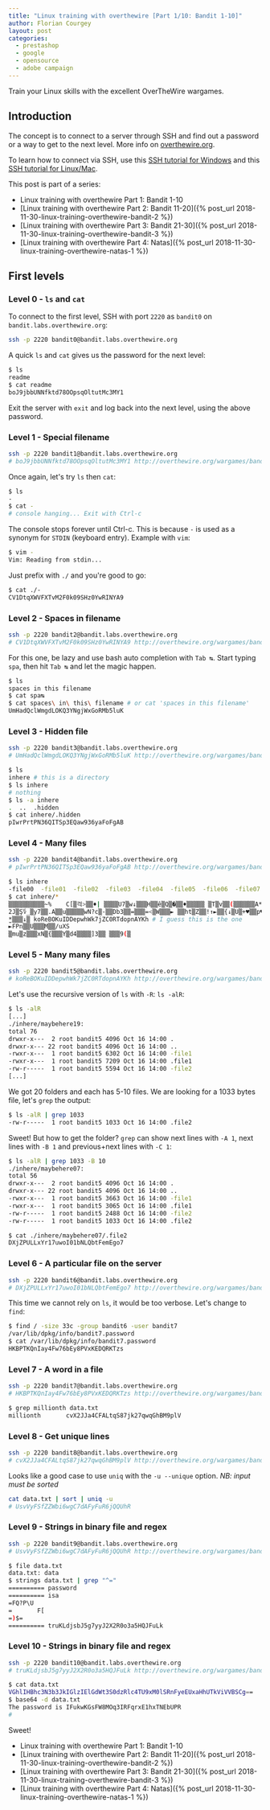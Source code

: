 ```yaml
---
title: "Linux training with overthewire [Part 1/10: Bandit 1-10]"
author: Florian Courgey
layout: post
categories:
  - prestashop
  - google
  - opensource
  - adobe campaign
---
```

Train your Linux skills with the excellent OverTheWire wargames.
<!--more-->
## Introduction
The concept is to connect to a server through SSH and find out a password or a way to get to the next level. More info on [overthewire.org](http://overthewire.org/wargames/).

To learn how to connect via SSH, use this [SSH tutorial for Windows](https://www.digitalocean.com/docs/droplets/how-to/connect-with-ssh/putty/) and this [SSH tutorial for Linux/Mac](https://www.digitalocean.com/docs/droplets/how-to/connect-with-ssh/openssh/).

This post is part of a series:
- Linux training with overthewire Part 1: Bandit 1-10
- [Linux training with overthewire Part 2: Bandit 11-20]({% post_url 2018-11-30-linux-training-overthewire-bandit-2 %})
- [Linux training with overthewire Part 3: Bandit 21-30]({% post_url 2018-11-30-linux-training-overthewire-bandit-3 %})
- [Linux training with overthewire Part 4: Natas]({% post_url 2018-11-30-linux-training-overthewire-natas-1 %})

## First levels
### Level 0 - `ls` and `cat`
To connect to the first level, SSH with port `2220` as `bandit0` on `bandit.labs.overthewire.org`:
```bash
ssh -p 2220 bandit0@bandit.labs.overthewire.org
```
A quick `ls` and `cat` gives us the password for the next level:
```bash
$ ls
readme
$ cat readme
boJ9jbbUNNfktd78OOpsqOltutMc3MY1
```
<!-- todo GIF with mac terminal -->
Exit the server with `exit` and log back into the next level, using the above password.
### Level 1 - Special filename
```bash
ssh -p 2220 bandit1@bandit.labs.overthewire.org
# boJ9jbbUNNfktd78OOpsqOltutMc3MY1 http://overthewire.org/wargames/bandit/bandit2.html
```
Once again, let's try `ls` then `cat`:
```bash
$ ls
-
$ cat -
# console hanging... Exit with Ctrl-c
```
The console stops forever until Ctrl-c. This is because `-` is used as a synonym for `STDIN` (keyboard entry). Example with `vim`:
```bash
$ vim -
Vim: Reading from stdin...
```
Just prefix with `./` and you're good to go:
```bash
$ cat ./-
CV1DtqXWVFXTvM2F0k09SHz0YwRINYA9
```
### Level 2 - Spaces in filename
```bash
ssh -p 2220 bandit2@bandit.labs.overthewire.org
# CV1DtqXWVFXTvM2F0k09SHz0YwRINYA9 http://overthewire.org/wargames/bandit/bandit3.html
```
For this one, be lazy and use bash auto completion with `Tab ↹`. Start typing `spa`, then hit `Tab ↹` and let the magic happen.
```bash
$ ls
spaces in this filename
$ cat spa↹
$ cat spaces\ in\ this\ filename # or cat 'spaces in this filename'
UmHadQclWmgdLOKQ3YNgjWxGoRMb5luK
```
### Level 3 - Hidden file
```bash
ssh -p 2220 bandit3@bandit.labs.overthewire.org
# UmHadQclWmgdLOKQ3YNgjWxGoRMb5luK http://overthewire.org/wargames/bandit/bandit4.html
```
```bash
$ ls
inhere # this is a directory
$ ls inhere
# nothing
$ ls -a inhere
.  ..  .hidden
$ cat inhere/.hidden
pIwrPrtPN36QITSp3EQaw936yaFoFgAB
```
### Level 4 - Many files
```bash
ssh -p 2220 bandit4@bandit.labs.overthewire.org
# pIwrPrtPN36QITSp3EQaw936yaFoFgAB http://overthewire.org/wargames/bandit/bandit5.html
```
```bash
$ ls inhere
-file00  -file01  -file02  -file03  -file04  -file05  -file06  -file07  -file08  -file09
$ cat inhere/*
▒▒▒▒▒▒▒▒▒▒~%    C[▒걱>▒▒♦| ▒▒▒▒U7▒w↓▒▒▒H▒▒ê▒Q▒�▒▒♦▒▒▒▒▒ ▒T▒v▒▒(▒ִ▒▒▒▒▒A*▒
2J▒Ş؇_▒y7▒▒.A▒▒u▒▒▒▒▒wN?c▒-▒▒Db3▒▒=▒▒▒=<▒W▒▒▒► ▒▒ht▒Z▒▒!↑►▒▒{↓▒U▒+♥▒▒p♥►m▒▒▒;◄▒▒:D▒▒^▒▒@ ▒gl▒Q▒▒♣▒@▒%@▒▒▒↑ZP*E▒▒1▒V
̫*▒▒▒↓▒ koReBOKuIDDepwhWk7jZC0RTdopnAYKh # I guess this is the one
►FPn▒▒U▒▒▒M▒▒/uXS
▒mu▒z▒▒▒хN▒{▒▒▒Y▒d4▒▒▒▒]3▒▒ ▒▒▒9(▒
```
### Level 5 - Many many files
```bash
ssh -p 2220 bandit5@bandit.labs.overthewire.org
# koReBOKuIDDepwhWk7jZC0RTdopnAYKh http://overthewire.org/wargames/bandit/bandit6.html
```
Let's use the recursive version of `ls` with `-R`: `ls -alR`:
```bash
$ ls -alR
[...]
./inhere/maybehere19:
total 76
drwxr-x---  2 root bandit5 4096 Oct 16 14:00 .
drwxr-x--- 22 root bandit5 4096 Oct 16 14:00 ..
-rwxr-x---  1 root bandit5 6302 Oct 16 14:00 -file1
-rwxr-x---  1 root bandit5 7209 Oct 16 14:00 .file1
-rw-r-----  1 root bandit5 5594 Oct 16 14:00 -file2
[...]
```
We got 20 folders and each has 5-10 files. We are looking for a 1033 bytes file, let's `grep` the output:
```bash
$ ls -alR | grep 1033
-rw-r-----  1 root bandit5 1033 Oct 16 14:00 .file2
```
Sweet! But how to get the folder? `grep` can show next lines with `-A 1`, next lines with `-B 1` and previous+next lines with `-C 1`:
```bash
$ ls -alR | grep 1033 -B 10
./inhere/maybehere07:
total 56
drwxr-x---  2 root bandit5 4096 Oct 16 14:00 .
drwxr-x--- 22 root bandit5 4096 Oct 16 14:00 ..
-rwxr-x---  1 root bandit5 3663 Oct 16 14:00 -file1
-rwxr-x---  1 root bandit5 3065 Oct 16 14:00 .file1
-rw-r-----  1 root bandit5 2488 Oct 16 14:00 -file2
-rw-r-----  1 root bandit5 1033 Oct 16 14:00 .file2
```
```bash
$ cat ./inhere/maybehere07/.file2
DXjZPULLxYr17uwoI01bNLQbtFemEgo7
```

### Level 6 - A particular file on the server
```bash
ssh -p 2220 bandit6@bandit.labs.overthewire.org
# DXjZPULLxYr17uwoI01bNLQbtFemEgo7 http://overthewire.org/wargames/bandit/bandit7.html
```
This time we cannot rely on `ls`, it would be too verbose. Let's change to `find`:
```bash
$ find / -size 33c -group bandit6 -user bandit7
/var/lib/dpkg/info/bandit7.password
$ cat /var/lib/dpkg/info/bandit7.password
HKBPTKQnIay4Fw76bEy8PVxKEDQRKTzs
```

### Level 7 - A word in a file
```bash
ssh -p 2220 bandit7@bandit.labs.overthewire.org
# HKBPTKQnIay4Fw76bEy8PVxKEDQRKTzs http://overthewire.org/wargames/bandit/bandit8.html
```
```bash
$ grep millionth data.txt
millionth       cvX2JJa4CFALtqS87jk27qwqGhBM9plV
```

### Level 8 - Get unique lines
```bash
ssh -p 2220 bandit8@bandit.labs.overthewire.org
# cvX2JJa4CFALtqS87jk27qwqGhBM9plV http://overthewire.org/wargames/bandit/bandit8.html
```
Looks like a good case to use `uniq` with the `-u --unique` option. *NB: input must be sorted*
```bash
cat data.txt | sort | uniq -u
# UsvVyFSfZZWbi6wgC7dAFyFuR6jQQUhR
```

### Level 9 - Strings in binary file and regex
```bash
ssh -p 2220 bandit9@bandit.labs.overthewire.org
# UsvVyFSfZZWbi6wgC7dAFyFuR6jQQUhR http://overthewire.org/wargames/bandit/bandit9.html
```
```bash
$ file data.txt
data.txt: data
$ strings data.txt | grep "^="
========== password
========== isa
=FQ?P\U
=       F[
=)$=
========== truKLdjsbJ5g7yyJ2X2R0o3a5HQJFuLk
```

### Level 10 - Strings in binary file and regex
```bash
ssh -p 2220 bandit10@bandit.labs.overthewire.org
# truKLdjsbJ5g7yyJ2X2R0o3a5HQJFuLk http://overthewire.org/wargames/bandit/bandit10.html
```
```bash
$ cat data.txt
VGhlIHBhc3N3b3JkIGlzIElGdWt3S0dzRlc4TU9xM0lSRnFyeEUxaHhUTkViVVBSCg==
$ base64 -d data.txt
The password is IFukwKGsFW8MOq3IRFqrxE1hxTNEbUPR
#
```

Sweet!

- Linux training with overthewire Part 1: Bandit 1-10
- [Linux training with overthewire Part 2: Bandit 11-20]({% post_url 2018-11-30-linux-training-overthewire-bandit-2 %})
- [Linux training with overthewire Part 3: Bandit 21-30]({% post_url 2018-11-30-linux-training-overthewire-bandit-3 %})
- [Linux training with overthewire Part 4: Natas]({% post_url 2018-11-30-linux-training-overthewire-natas-1 %})
